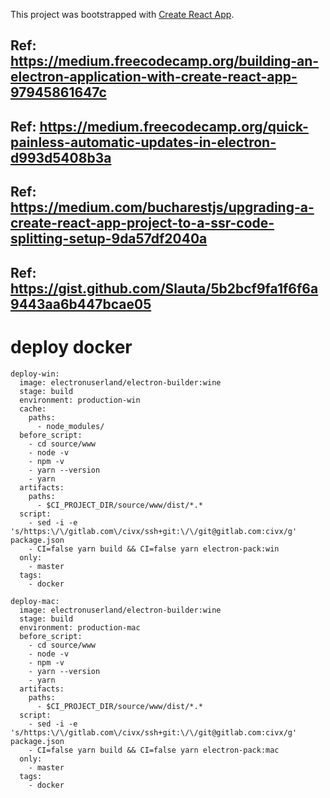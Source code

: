 This project was bootstrapped with [Create React App](https://github.com/facebookincubator/create-react-app).

## Ref: https://medium.freecodecamp.org/building-an-electron-application-with-create-react-app-97945861647c
## Ref: https://medium.freecodecamp.org/quick-painless-automatic-updates-in-electron-d993d5408b3a
## Ref: https://medium.com/bucharestjs/upgrading-a-create-react-app-project-to-a-ssr-code-splitting-setup-9da57df2040a
## Ref: https://gist.github.com/Slauta/5b2bcf9fa1f6f6a9443aa6b447bcae05

# deploy docker
```
deploy-win:
  image: electronuserland/electron-builder:wine
  stage: build
  environment: production-win
  cache:
    paths:
      - node_modules/
  before_script:
    - cd source/www
    - node -v
    - npm -v
    - yarn --version
    - yarn
  artifacts:
    paths:
      - $CI_PROJECT_DIR/source/www/dist/*.*
  script:
    - sed -i -e 's/https:\/\/gitlab.com\/civx/ssh+git:\/\/git@gitlab.com:civx/g' package.json
    - CI=false yarn build && CI=false yarn electron-pack:win
  only:
    - master
  tags:
    - docker
```
```
deploy-mac:
  image: electronuserland/electron-builder:wine
  stage: build
  environment: production-mac
  before_script:
    - cd source/www
    - node -v
    - npm -v
    - yarn --version
    - yarn
  artifacts:
    paths:
      - $CI_PROJECT_DIR/source/www/dist/*.*
  script:
    - sed -i -e 's/https:\/\/gitlab.com\/civx/ssh+git:\/\/git@gitlab.com:civx/g' package.json
    - CI=false yarn build && CI=false yarn electron-pack:mac
  only:
    - master
  tags:
    - docker
```

